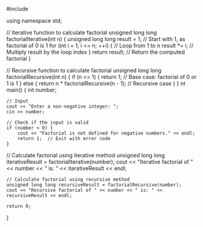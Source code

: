 #include <iostream>

using namespace std;

// Iterative function to calculate factorial
unsigned long long factorialIterative(int n) {
    unsigned long long result = 1;  // Start with 1, as factorial of 0 is 1
    for (int i = 1; i <= n; ++i) {  // Loop from 1 to n
        result *= i;                // Multiply result by the loop index
    }
    return result;                 // Return the computed factorial
}
 
// Recursive function to calculate factorial
unsigned long long factorialRecursive(int n) {
    if (n <= 1) {
        return 1;                  // Base case: factorial of 0 or 1 is 1
    } else {
        return n * factorialRecursive(n - 1); // Recursive case
    }
}
nt main() {
    int number;

    // Input
    cout << "Enter a non-negative integer: ";
    cin >> number;

    // Check if the input is valid
    if (number < 0) {
        cout << "Factorial is not defined for negative numbers." << endl;
        return 1;  // Exit with error code
    }
 // Calculate factorial using iterative method
    unsigned long long iterativeResult = factorialIterative(number);
    cout << "Iterative factorial of " << number << " is: " << iterativeResult << endl;

    // Calculate factorial using recursive method
    unsigned long long recursiveResult = factorialRecursive(number);
    cout << "Recursive factorial of " << number << " is: " << recursiveResult << endl;

    return 0;
}

